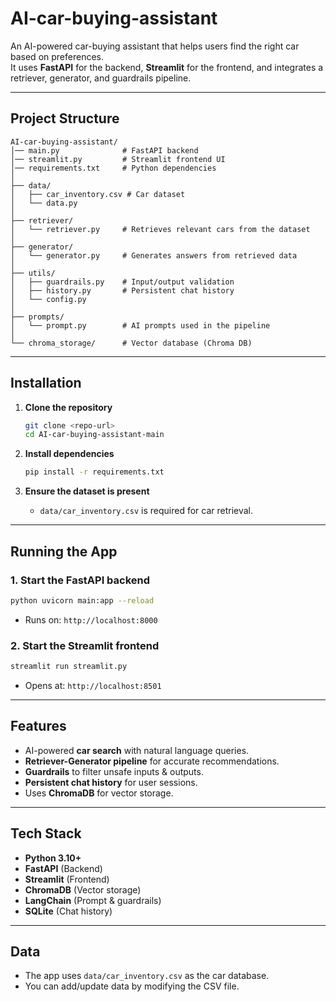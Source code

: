# AI-car-buying-assistant

An AI-powered car-buying assistant that helps users find the right car based on preferences.  
It uses **FastAPI** for the backend, **Streamlit** for the frontend, and integrates a retriever, generator, and guardrails pipeline.

---

## Project Structure

```
AI-car-buying-assistant/
│── main.py              # FastAPI backend
│── streamlit.py         # Streamlit frontend UI
│── requirements.txt     # Python dependencies
│
├── data/
│   ├── car_inventory.csv # Car dataset
│   └── data.py
│
├── retriever/
│   └── retriever.py     # Retrieves relevant cars from the dataset
│
├── generator/
│   └── generator.py     # Generates answers from retrieved data
│
├── utils/
│   ├── guardrails.py    # Input/output validation
│   ├── history.py       # Persistent chat history
│   └── config.py
│
├── prompts/
│   └── prompt.py        # AI prompts used in the pipeline
│
└── chroma_storage/      # Vector database (Chroma DB)
```

---

## Installation

1. **Clone the repository**  
   ```bash
   git clone <repo-url>
   cd AI-car-buying-assistant-main
   ```

2. **Install dependencies**  
   ```bash
   pip install -r requirements.txt
   ```

3. **Ensure the dataset is present**  
   - `data/car_inventory.csv` is required for car retrieval.

---

## Running the App

### 1. Start the FastAPI backend
```bash
python uvicorn main:app --reload
```
- Runs on: `http://localhost:8000`

### 2️. Start the Streamlit frontend
```bash
streamlit run streamlit.py
```
- Opens at: `http://localhost:8501`

---

## Features
- AI-powered **car search** with natural language queries.
- **Retriever-Generator pipeline** for accurate recommendations.
- **Guardrails** to filter unsafe inputs & outputs.
- **Persistent chat history** for user sessions.
- Uses **ChromaDB** for vector storage.

---

## Tech Stack
- **Python 3.10+**
- **FastAPI** (Backend)
- **Streamlit** (Frontend)
- **ChromaDB** (Vector storage)
- **LangChain** (Prompt & guardrails)
- **SQLite** (Chat history)

---

## Data
- The app uses `data/car_inventory.csv` as the car database.
- You can add/update data by modifying the CSV file.

